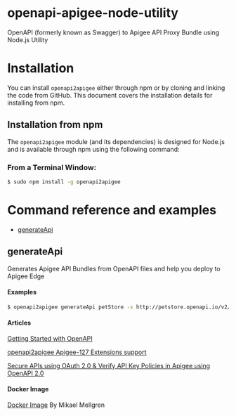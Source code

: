 # openapi-apigee-node-utility
OpenAPI (formerly known as Swagger) to Apigee API Proxy Bundle using Node.js Utility

# Installation

You can install `openapi2apigee` either through npm or by cloning and linking the code from GitHub.  This document covers the installation details for installing from npm.

## Installation from npm

The `openapi2apigee` module (and its dependencies) is designed for Node.js and is available through npm using the following command:

### From a Terminal Window:
```bash
$ sudo npm install -g openapi2apigee
```

# <a name="reference"></a>Command reference and examples

* [generateApi](#generateapi)

## <a name="generateapi"></a>generateApi

Generates Apigee API Bundles from OpenAPI files and help you deploy to Apigee Edge

#### Examples

```bash
$ openapi2apigee generateApi petStore -s http://petstore.openapi.io/v2/openapi.json -D -d /Users/Anil/Desktop/
```

#### Articles

<a href="https://community.apigee.com/articles/8796/openapi2apigee-a-nodejs-command-line-tool-to-generate.html">Getting Started with OpenAPI</a>

<a href="https://community.apigee.com/articles/9478/openapi2apigee-020-version-generating-apigee-policies.html">openapi2apigee Apigee-127 Extensions support</a>

<a href="https://community.apigee.com/articles/9741/openapi2apigee-021-version-securing-apis-using-oas.html"> Secure APIs using OAuth 2.0 & Verify API Key Policies in Apigee using OpenAPI 2.0</a>

#### Docker Image

<a href="https://hub.docker.com/r/murf/apigee-swagger2api/">Docker Image</a> By Mikael Mellgren
